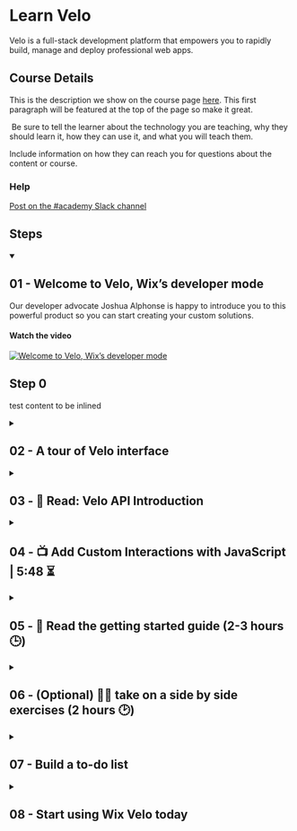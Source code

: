 
# Learn Velo


Velo is a full-stack development platform that empowers you to rapidly build, manage and deploy professional web apps.

## Course Details

This is the description we show on the course page [here](https://github.com/wix-academy/learn-velo). This first paragraph will be featured at the top of the page so make it great.
​

​
Be sure to tell the learner about the technology you are teaching, why they should learn it, how they can use it, and what you will teach them.
​


Include information on how they can reach you for questions about the content or course. 

### Help

[Post on the #academy Slack channel](https://wix.slack.com/archives/CE2AFKXEK)

## Steps
    

<details id=0 open>
<summary><h2>01 - Welcome to Velo, Wix’s developer mode</h2></summary>

Our developer advocate Joshua Alphonse is happy to introduce you to this powerful product so you can start creating your custom solutions.


#### Watch the video

[![Welcome to Velo, Wix’s developer mode](https://img.youtube.com/vi/JyTegNu4MHw/0.jpg)](https://www.youtube.com/watch?v=JyTegNu4MHw "Welcome to Velo, Wix’s developer mode") 

## Step 0

test content to be inlined


</details>

<details id=1 >
<summary><h2>02 - A tour of Velo interface</h2></summary>

learn where to find the tools and resources you need to add custom functionality to your site using code


#### Watch the video

[![A tour of Velo interface](https://img.youtube.com/vi/rzReCvkI4gg/0.jpg)](https://www.youtube.com/watch?v=rzReCvkI4gg "A tour of Velo interface") 

## Step 0

test content to be inlined


</details>

<details id=2 >
<summary><h2>03 - 📖 Read: Velo API Introduction</h2></summary>

Use the APIs to interact with site elements, your site’s database content, Wix Apps, and external services.  The APIs also give you access to information about your site, its users, and more.



👉 [📖 Read: Velo API Introduction](https://hackernoon.com/velo-api-introduction-the-basic-things-you-should-know-about-the-velo-jc2d33uz)
</details>

<details id=3 >
<summary><h2>04 - 📺 Add Custom Interactions with JavaScript | 5:48 ⏳</h2></summary>

Learn how to use Velo to create custom interactions on your site. Visit the link to see a working example


#### Watch the video

[![📺 Add Custom Interactions with JavaScript | 5:48 ⏳](https://img.youtube.com/vi/aayDBLTKG5c/0.jpg)](https://www.youtube.com/watch?v=aayDBLTKG5c "📺 Add Custom Interactions with JavaScript | 5:48 ⏳") 


👉 [📺 Add Custom Interactions with JavaScript | 5:48 ⏳](./test/steps/01_step.md)
</details>

<details id=4 >
<summary><h2>05 - 📖 Read the getting started guide (2-3 hours 🕒)</h2></summary>

Let's take a quick look at how to get started writing your first Velo code. We'll do that by creating a traditional Hello World app - Velo style.



👉 [📖 Read the getting started guide (2-3 hours 🕒)](https://learn-code.wix.com/en/getting-started-guides/beginners-guide)
</details>

<details id=5 >
<summary><h2>06 - (Optional) 👩‍💻 take on a side by side exercises (2 hours 🕑)</h2></summary>

Take on a tutorial inside Wix editor, we'll make a collapsed paragraph expand on button click. Use a switch to change image element source. Set up a sticky header (onScroll down).



👉 [(Optional) 👩‍💻 take on a side by side exercises (2 hours 🕑)](https://learn-code.wix.com/en/step-by-step-exercises-3016544)
</details>

<details id=6 >
<summary><h2>07 - Build a to-do list</h2></summary>

The to do list will display all items in the list using a repeater. Add a text input element and button. Clicking the button or pressing the enter  key will add the item in the text input element to the to do list.



👉 [Build a to-do list](https://www.wix.com/velo/example/to-do-list)
</details>

<details id=X >
<summary><h2>08 - Start using Wix Velo today</h2></summary>

Now that you know how to use Velo enable it in one of your sites. Select a Wix Site you want to intergarte Velo into today.


#### Watch the video

[![Start using Wix Velo today](https://img.youtube.com/vi/D5D1b0J0hQE/0.jpg)](https://www.youtube.com/watch?v=D5D1b0J0hQE "Start using Wix Velo today") 


👉 [Start using Wix Velo today](https://www.wix.com/my-account/site-selector/?buttonText=Start+Now&title=Select+A+Site&actionUrl=https%3A%2F%2Feditor.wix.com%2Fhtml%2Feditor%2Fweb%2Frenderer%2Fedit%2F%7B%7BprimaryApp.idInApp%7D%7D%3FmetaSiteId%3D%7B%7BmetaSiteId%7D%7D%26editorSessionId%3D%7B%7Besi%7D%7D%26autoDevMode%3Dtrue)
</details>
